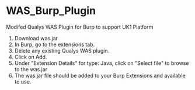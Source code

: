 # WAS_Burp_Plugin
Modifed Qualys WAS Plugin for Burp to support UK1 Platform

1. Download was.jar
2. In Burp, go to the extensions tab.
3. Delete any existing Qualys WAS plugin.
4. Click on Add.
5. Under "Extension Details" for type: Java, click on "Select file" to browse to the was.jar
6. The was.jar file should be added to your Burp Extensions and available to use.
